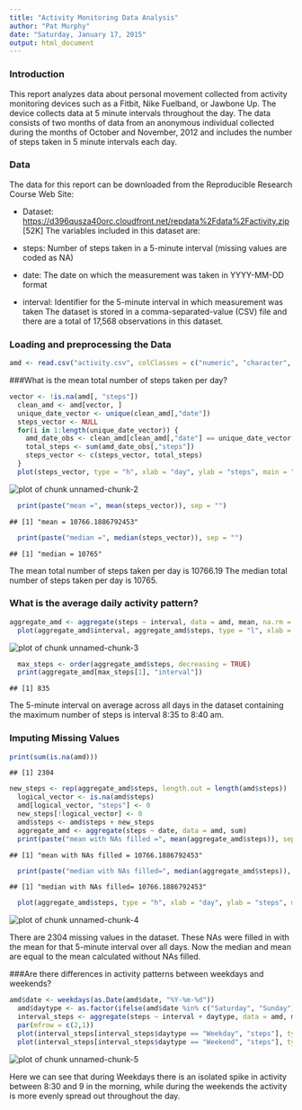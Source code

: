 ```yaml
---
title: "Activity Monitoring Data Analysis"
author: "Pat Murphy"
date: "Saturday, January 17, 2015"
output: html_document
---
```

### Introduction
This report analyzes data about personal movement collected from activity monitoring devices such as a Fitbit, Nike Fuelband, or Jawbone Up. The device collects data at 5 minute intervals throughout the day. The data consists of two months of data from an anonymous individual collected during the months of October and November, 2012 and includes the number of steps taken in 5 minute intervals each day.

### Data
The data for this report can be downloaded from the Reproducible Research Course Web Site:

  - Dataset: https://d396qusza40orc.cloudfront.net/repdata%2Fdata%2Factivity.zip [52K]
The variables included in this dataset are:

  - steps: Number of steps taken in a 5-minute interval (missing values are coded as NA)
  
  - date: The date on which the measurement was taken in YYYY-MM-DD format
  
  - interval: Identifier for the 5-minute interval in which measurement was taken
The dataset is stored in a comma-separated-value (CSV) file and there are a total of 17,568 observations in this dataset.

### Loading and preprocessing the Data

```r
amd <- read.csv("activity.csv", colClasses = c("numeric", "character", "numeric"))
```

###What is the mean total number of steps taken per day?

```r
vector <- !is.na(amd[, "steps"])
  clean_amd <- amd[vector, ]
  unique_date_vector <- unique(clean_amd[,"date"])
  steps_vector <- NULL
  for(i in 1:length(unique_date_vector)) { 
    amd_date_obs <- clean_amd[clean_amd[,"date"] == unique_date_vector[i],]
    total_steps <- sum(amd_date_obs[,"steps"])
    steps_vector <- c(steps_vector, total_steps)
  }
  plot(steps_vector, type = "h", xlab = "day", ylab = "steps", main = "Steps per Day")
```

![plot of chunk unnamed-chunk-2](figure/unnamed-chunk-2-1.png) 

```r
  print(paste("mean =", mean(steps_vector)), sep = "")
```

```
## [1] "mean = 10766.1886792453"
```

```r
  print(paste("median =", median(steps_vector)), sep = "")
```

```
## [1] "median = 10765"
```
 The mean total number of steps taken per day is 10766.19
 The median total number of steps taken per day is 10765.
 
### What is the average daily activity pattern?

```r
aggregate_amd <- aggregate(steps ~ interval, data = amd, mean, na.rm = TRUE)
  plot(aggregate_amd$interval, aggregate_amd$steps, type = "l", xlab = "5-minute Interval", ylab = "Average Number of Steps (per interval)", main = "Average Daily Activity Pattern")
```

![plot of chunk unnamed-chunk-3](figure/unnamed-chunk-3-1.png) 

```r
  max_steps <- order(aggregate_amd$steps, decreasing = TRUE)
  print(aggregate_amd[max_steps[1], "interval"])
```

```
## [1] 835
```
The 5-minute interval on average across all days in the dataset containing the maximum number of steps is interval 8:35 to 8:40 am.

### Imputing Missing Values

```r
print(sum(is.na(amd)))
```

```
## [1] 2304
```

```r
new_steps <- rep(aggregate_amd$steps, length.out = length(amd$steps))
  logical_vector <- is.na(amd$steps)
  amd[logical_vector, "steps"] <- 0
  new_steps[!logical_vector] <- 0
  amd$steps <- amd$steps + new_steps
  aggregate_amd <- aggregate(steps ~ date, data = amd, sum)
  print(paste("mean with NAs filled =", mean(aggregate_amd$steps)), sep = "")
```

```
## [1] "mean with NAs filled = 10766.1886792453"
```

```r
  print(paste("median with NAs filled=", median(aggregate_amd$steps)), sep = "")  
```

```
## [1] "median with NAs filled= 10766.1886792453"
```

```r
  plot(aggregate_amd$steps, type = "h", xlab = "day", ylab = "steps", main = "Imputed Steps per Day")
```

![plot of chunk unnamed-chunk-4](figure/unnamed-chunk-4-1.png) 

There are 2304 missing values in the dataset.
These NAs were filled in with the mean for that 5-minute interval over all days.
Now the median and mean are equal to the mean calculated without NAs filled.

###Are there differences in activity patterns between weekdays and weekends?

```r
amd$date <- weekdays(as.Date(amd$date, "%Y-%m-%d")) 
  amd$daytype <- as.factor(ifelse(amd$date %in% c("Saturday", "Sunday"), "Weekend", "Weekday"))
  interval_steps <- aggregate(steps ~ interval + daytype, data = amd, mean)
  par(mfrow = c(2,1))
  plot(interval_steps[interval_steps$daytype == "Weekday", "steps"], type = "l", xlab = "5-minute Interval", ylab = "Average Number of steps(per interval)", main = "Average Weekday Activity Pattern")
  plot(interval_steps[interval_steps$daytype == "Weekend", "steps"], type = "l", xlab = "5-minute Interval", ylab = "Average Number of steps(per interval)", main = "Average Weekend Activity Pattern")
```

![plot of chunk unnamed-chunk-5](figure/unnamed-chunk-5-1.png) 

Here we can see that during Weekdays there is an isolated spike in activity between 8:30 and 9 in the morning, while during the weekends the activity is more evenly spread out throughout the day. 
  
